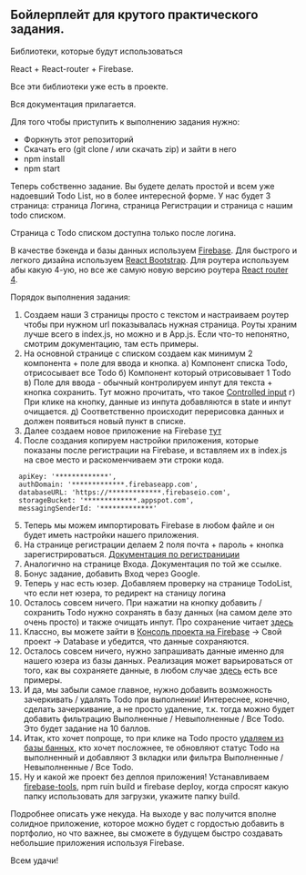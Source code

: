 ## Бойлерплейт для крутого практического задания.

Библиотеки, которые будут использоваться

React + React-router + Firebase.

Все эти библиотеки уже есть в проекте.

Вся документация прилагается.

Для того чтобы приступить к выполнению задания нужно:
- Форкнуть этот репозиторий
- Скачать его (git clone / или скачать zip) и зайти в него
- npm install
- npm start

Теперь собственно задание. Вы будете делать простой и всем уже надоевший Todo List, но в более интересной форме.
У нас будет 3 страница: страница Логина, страница Регистрации и страница с нашим todo списком.

Страница с Todo списком доступна только после логина.

В качестве бэкенда и базы данных используем <a href="https://firebase.google.com/docs/web/setup">Firebase</a>.
Для быстрого и легкого дизайна используем <a href="react-bootstrap.github.io">React Bootstrap</a>.
Для роутера используем абы какую 4-ую, но все же самую новую версию роутера <a href="https://reacttraining.com/react-router/">React router 4</a>.

Порядок выполнения задания:

1) Создаем наши 3 страницы просто с текстом и настраиваем роутер чтобы при нужном url показывалась нужная страница. Роуты храним лучше всего в index.js, но можно и в App.js. Если что-то непонятно, смотрим документацию, там есть примеры.
2) На основной странице с списком создаем как минимум 2 компонента + поле для ввода и кнопка.
а) Компонент списка Todo, отрисосывает все Todo
б) Компонент который отрисовывает 1 Todo
в) Поле для ввода - обычный контролируем инпут для текста + кнопка сохранить. Тут можно прочитать, что такое <a href="https://facebook.github.io/react/docs/forms.html#controlled-components">Controlled input</a>
г) При клике на кнопку, данные из инпута добавляются в state и инпут очищается.
д) Соответственно происходит перерисовка данных и должен появиться новый пункт в списке.
3) Далее создаем новое приложение на Firebase <a href="https://console.firebase.google.com/">тут</a>
4) После создания копируем настройки приложения, которые показаны после регистрации на Firebase, и вставляем их в index.js на свое место и раскоменчиваем эти строки кода.
```
  apiKey: '*************',
  authDomain: '*************.firebaseapp.com',
  databaseURL: 'https://*************.firebaseio.com',
  storageBucket: '*************.appspot.com',
  messagingSenderId: '*************'
```
5) Теперь мы можем импортировать Firebase в любом файле и он будет иметь настройки нашего приложения.
6) На странице регистрации делаем 2 поля почта + пароль + кнопка зарегистрироваться. <a href="https://firebase.google.com/docs/auth/web/password-auth">Документация по регистраниции</a> 
7) Аналогично на странице Входа. Документация по той же ссылке.
8) Бонус задание, добавить Вход через Google.
9) Теперь у нас есть юзер. Добавляем проверку на странице TodoList, что если нет юзера, то редирект на станицу логина
10) Осталось совсем ничего. При нажатии на кнопку добавить / сохранить Todo нужно сохранять в базу данных (на самом деле это очень просто) и также очищать инпут. Про сохранение читает <a href="https://firebase.google.com/docs/database/web/read-and-write">здесь</a>
11) Классно, вы можете зайти в <a href="firebase.google.com/console/">Консоль проекта на Firebase</a> -> Свой проект -> Database и убедится, что данные сохраняются.
12) Осталось совсем ничего, нужно запрашивать данные именно для нашего юзера из базы данных. Реализация может варьироваться от того, как вы сохраняете данные, в любом случае <a href="https://firebase.google.com/docs/database/web/read-and-write">здесь</a> есть все примеры.
13) И да, мы забыли самое главное, нужно добавить возможность зачеркивать / удалять Todo при выполнении! Интереснее, конечно, сделать зачеркивание, а не просто удаление, т.к. тогда можно будет добавить фильтрацию Выполненные / Невыполненные / Все Todo. Это будет задание на 10 баллов.
14) Итак, кто хочет попроще, то при клике на Todo просто <a href="https://firebase.google.com/docs/database/web/read-and-write#delete_data">удаляем из базы банных</a>, кто хочет посложнее, те обновляют статус Todo на выполненный и добавляют 3 вкладки или фильтра Выполненные / Невыполненные / Все Todo.
15) Ну и какой же проект без деплоя приложения! Устанавливаем <a href="https://www.npmjs.com/package/firebase-tools">firebase-tools</a>, npm ruin build и firebase deploy, когда спросят какую папку использовать для загрузки, укажите папку build.

Подробнее описать уже некуда. На выходе у вас получится вполне солидное приложение, которое можно будет с гордостью добавить в портфолио, но что важнее, вы сможете в будущем быстро создавать небольшие приложения используя Firebase.

Всем удачи!
